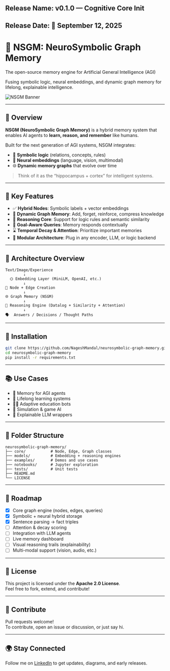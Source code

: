 ## Release Name: v0.1.0 — Cognitive Core Init
## Release Date: 📅 September 12, 2025


# 🧠 NSGM: NeuroSymbolic Graph Memory

The open-source memory engine for Artificial General Intelligence (AGI)

Fusing symbolic logic, neural embeddings, and dynamic graph memory for lifelong, explainable intelligence.

![NSGM Banner](https://res.cloudinary.com/dk2gu7qmv/image/upload/v1751211842/ChatGPT_Image_Jun_29_2025_09_12_53_PM_ryzxrq.png)

---

## 🚀 Overview

**NSGM (NeuroSymbolic Graph Memory)** is a hybrid memory system that enables AI agents to **learn, reason, and remember** like humans.

Built for the next generation of AGI systems, NSGM integrates:
- 🔗 **Symbolic logic** (relations, concepts, rules)
- 🧠 **Neural embeddings** (language, vision, multimodal)
- 🌐 **Dynamic memory graphs** that evolve over time

> Think of it as the “hippocampus + cortex” for intelligent systems.

---

## 🧠 Key Features

- ✅ **Hybrid Nodes**: Symbolic labels + vector embeddings
- 🔄 **Dynamic Graph Memory**: Add, forget, reinforce, compress knowledge
- 🧠 **Reasoning Core**: Support for logic rules and semantic similarity
- 🧭 **Goal-Aware Queries**: Memory responds contextually
- ⌛ **Temporal Decay & Attention**: Prioritize important memories
- 🧩 **Modular Architecture**: Plug in any encoder, LLM, or logic backend

---

## 📸 Architecture Overview

```
Text/Image/Experience
        ↓
  ⌬ Embedding Layer (MiniLM, OpenAI, etc.)
        ↓
🧠 Node + Edge Creation
        ↓
🌐 Graph Memory (NSGM)
        ↓
🧠 Reasoning Engine (Datalog + Similarity + Attention)
        ↓
🗣️  Answers / Decisions / Thought Paths
```

---

## 🔧 Installation

```bash
git clone https://github.com/NageshMandal/neurosymbolic-graph-memory.git
cd neurosymbolic-graph-memory
pip install -r requirements.txt
```

---

## 📚 Use Cases

- 🧠 Memory for AGI agents
- 🔄 Lifelong learning systems
- 🧑‍🏫 Adaptive education bots
- 🧩 Simulation & game AI
- 🤖 Explainable LLM wrappers

---

## 📂 Folder Structure

```
neurosymbolic-graph-memory/
├── core/           # Node, Edge, Graph classes
├── models/         # Embedding + reasoning engines
├── examples/       # Demos and use cases
├── notebooks/      # Jupyter exploration
├── tests/          # Unit tests
├── README.md
└── LICENSE
```

---

## 🧠 Roadmap

- [x] Core graph engine (nodes, edges, queries)
- [x] Symbolic + neural hybrid storage
- [x] Sentence parsing → fact triples
- [ ] Attention & decay scoring
- [ ] Integration with LLM agents
- [ ] Live memory dashboard
- [ ] Visual reasoning trails (explainability)
- [ ] Multi-modal support (vision, audio, etc.)

---

## 📜 License

This project is licensed under the **Apache 2.0 License**.  
Feel free to fork, extend, and contribute!

---

## 👥 Contribute

Pull requests welcome!  
To contribute, open an issue or discussion, or just say hi.

---

## 🌍 Stay Connected

Follow me on [LinkedIn](https://in.linkedin.com/in/nagesh-mandal-134b70237?trk=people-guest_people_search-card) to get updates, diagrams, and early releases.
